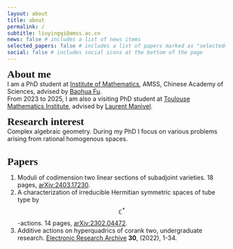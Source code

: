 ```yaml
---
layout: about
title: about
permalink: /
subtitle: liuyingqi@amss.ac.cn
news: false # includes a list of news items
selected_papers: false # includes a list of papers marked as "selected={true}"
social: false # includes social icons at the bottom of the page
---
```

<b><font size="5"><font style="font-family: Gill Sans">About me</font></font></b> 
<br>
I am a PhD student at [Institute of Mathematics](http://www.math.ac.cn/), AMSS, Chinese Academy of Sciences, advised by [Baohua Fu](http://www.math.ac.cn/people/fbh/).<br>
From 2023 to 2025, I am also a visiting PhD student at [Toulouse Mathematics Institute](https://www.math.univ-toulouse.fr/fr/), advised by [Laurent Manivel](https://manivel.perso.math.cnrs.fr/).<br>

<b><font size="5"><font style="font-family: Gill Sans">Research interest</font></font></b> 
<br>
Complex algebraic geometry. During my PhD I focus on various problems arising from rational homogenous spaces. <br><br>

<b><font size="5"><font style="font-family: Gill Sans"> Papers </font></font></b> 
<br>
1. Moduli of codimension two linear sections of subadjoint varieties. 18 pages, [arXiv:2403.17230](https://arxiv.org/abs/2403.17230).
2. A characterization of irreducible Hermitian symmetric spaces of tube type by $$\mathbb{C}^{*}$$-actions. 14 pages, [arXiv:2302.04472](https://arxiv.org/abs/2302.04472).
3. Additive actions on hyperquadrics of corank two, undergraduate research.
   [Electronic Research Archive](https://www.aimspress.com/article/doi/10.3934/era.2022001?viewType=HTML) <b>30</b>, (2022), 1-34.
   
   


